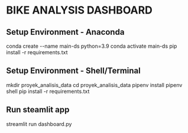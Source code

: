# BIKE ANALYSIS DASHBOARD
## Setup Environment - Anaconda
conda create --name main-ds python=3.9
conda activate main-ds
pip install -r requirements.txt
## Setup Environment - Shell/Terminal
mkdir proyek_analisis_data
cd proyek_analisis_data
pipenv install
pipenv shell
pip install -r requirements.txt
## Run steamlit app
streamlit run dashboard.py

